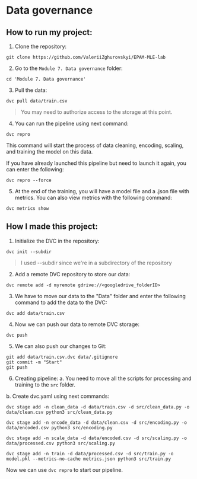 # Data governance

## How to run my project:
1. Clone the repository:
```
git clone https://github.com/ValeriiZghurovskyi/EPAM-MLE-lab
```

2. Go to the `Module 7. Data governance` folder:
```
cd 'Module 7. Data governance'
```

3. Pull the data:
```
dvc pull data/train.csv
```
>You may need to authorize access to the storage at this point.

4. You can run the pipeline using next command:
```
dvc repro
```
This command will start the process of data cleaning, encoding, scaling, and training the model on this data.

If you have already launched this pipeline but need to launch it again, you can enter the following:
```
dvc repro --force
```

5. At the end of the training, you will have a model file and a .json file with metrics. You can also view metrics with the following command:
```
dvc metrics show
```

## How I made this project:

1. Initialize the DVC in the repository:

```
dvc init --subdir
```
>I used --subdir since we're in a subdirectory of the repository

2. Add a remote DVC repository to store our data:
```
dvc remote add -d myremote gdrive://<googledrive_folderID>
```

3. We have to move our data to the "Data" folder and enter the following command to add the data to the DVC:
```
dvc add data/train.csv
```

4. Now we can push our data to remote DVC storage:
```
dvc push
```

5. We can also push our changes to Git:
```
git add data/train.csv.dvc data/.gitignore
git commit -m "Start"
git push
```

6. Creating pipeline:
a. You need to move all the scripts for processing and training to the `src` folder.

b. Create dvc.yaml using next commands:

```
dvc stage add -n clean_data -d data/train.csv -d src/clean_data.py -o data/clean.csv python3 src/clean_data.py
```
```
dvc stage add -n encode_data -d data/clean.csv -d src/encoding.py -o data/encoded.csv python3 src/encoding.py
```
```
dvc stage add -n scale_data -d data/encoded.csv -d src/scaling.py -o data/processed.csv python3 src/scaling.py
```
```
dvc stage add -n train -d data/processed.csv -d src/train.py -o model.pkl --metrics-no-cache metrics.json python3 src/train.py
```

Now we can use `dvc repro` to start our pipeline.











